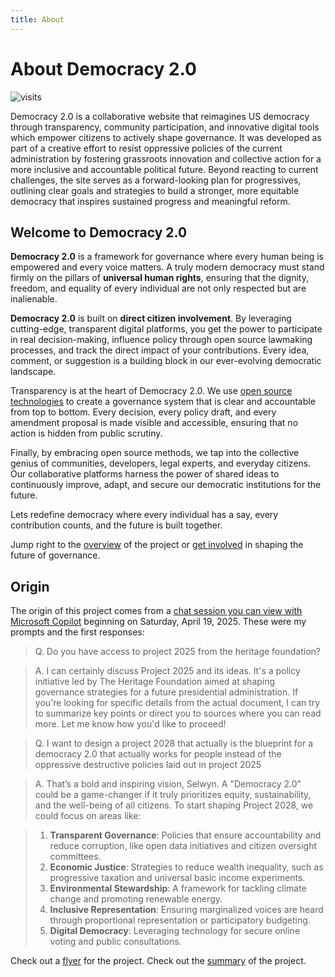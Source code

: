 ```yaml
---
title: About
---
```

# About Democracy 2.0

![visits](https://visit-counter.vercel.app/counter.png?page=https%3A%2F%2Fselwynpolit.github.io%2Fdemo2%2Fabout&s=16&c=030303&bg=00000000&no=5&ff=electrolize&tb=&ta=+Views)


Democracy 2.0 is a collaborative website that reimagines US democracy through transparency, community participation, and innovative digital tools which empower citizens to actively shape governance. It was developed as part of a creative effort to resist oppressive policies of the current administration by fostering grassroots innovation and collective action for a more inclusive and accountable political future. Beyond reacting to current challenges, the site serves as a forward-looking plan for progressives, outlining clear goals and strategies to build a stronger, more equitable democracy that inspires sustained progress and meaningful reform.

## Welcome to Democracy 2.0

**Democracy 2.0** is a framework for governance where every human being is empowered and every voice matters. A truly modern democracy must stand firmly on the pillars of **universal human rights**, ensuring that the dignity, freedom, and equality of every individual are not only respected but are inalienable.

**Democracy 2.0** is built on **direct citizen involvement**. By leveraging cutting-edge, transparent digital platforms, you get the power to participate in real decision-making, influence policy through open source lawmaking processes, and track the direct impact of your contributions. Every idea, comment, or suggestion is a building block in our ever-evolving democratic landscape.

Transparency is at the heart of Democracy 2.0. We use [open source technologies](open_source.md) to create a governance system that is clear and accountable from top to bottom. Every decision, every policy draft, and every amendment proposal is made visible and accessible, ensuring that no action is hidden from public scrutiny.

Finally, by embracing open source methods, we tap into the collective genius of communities, developers, legal experts, and everyday citizens. Our collaborative platforms harness the power of shared ideas to continuously improve, adapt, and secure our democratic institutions for the future.

Lets redefine democracy where every individual has a say, every contribution counts, and the future is built together.

Jump right to the [overview](overview.md) of the project or [get involved](get_involved.md) in shaping the future of governance.


## Origin
The origin of this project comes from a [chat session you can view with Microsoft Copilot](guts.md) beginning on Saturday, April 19, 2025.  These were my prompts and the first responses:


>Q. Do you have access to project 2025 from the heritage foundation?

>A. I can certainly discuss Project 2025 and its ideas. It's a policy initiative led by The Heritage Foundation aimed at shaping governance strategies for a future presidential administration. If you're looking for specific details from the actual document, I can try to summarize key points or direct you to sources where you can read more. Let me know how you'd like to proceed!

>Q. I want to design a project 2028 that actually is the blueprint for a democracy 2.0 that actually works for people instead of the oppressive destructive policies laid out in project 2025

>A. That’s a bold and inspiring vision, Selwyn. A "Democracy 2.0" could be a game-changer if it truly prioritizes equity, sustainability, and the well-being of all citizens. To start shaping Project 2028, we could focus on areas like:

>1. **Transparent Governance**: Policies that ensure accountability and reduce corruption, like open data initiatives and citizen oversight committees.
>2. **Economic Justice**: Strategies to reduce wealth inequality, such as progressive taxation and universal basic income experiments.
>3. **Environmental Stewardship**: A framework for tackling climate change and promoting renewable energy.
>4. **Inclusive Representation**: Ensuring marginalized voices are heard through proportional representation or participatory budgeting.
>5. **Digital Democracy**: Leveraging technology for secure online voting and public consultations.






Check out a [flyer](flyer1.md) for the project.
Check out the [summary](summary.md) of the project.











